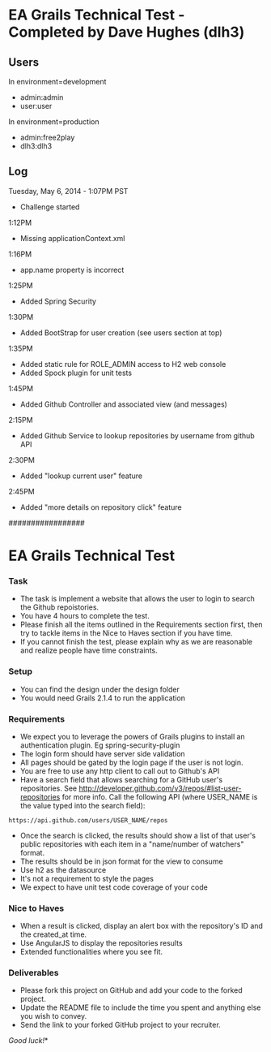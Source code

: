# EA Grails Technical Test - Completed by Dave Hughes (dlh3)

## Users
In environment=development
* admin:admin
* user:user

In environment=production
* admin:free2play
* dlh3:dlh3


## Log
Tuesday, May 6, 2014 - 1:07PM PST
* Challenge started

1:12PM
* Missing applicationContext.xml

1:16PM
* app.name property is incorrect

1:25PM
* Added Spring Security

1:30PM
* Added BootStrap for user creation (see users section at top)

1:35PM
* Added static rule for ROLE_ADMIN access to H2 web console
* Added Spock plugin for unit tests

1:45PM
* Added Github Controller and associated view (and messages)

2:15PM
* Added Github Service to lookup repositories by username from github API

2:30PM
* Added "lookup current user" feature

2:45PM
* Added "more details on repository click" feature



#################
# EA Grails Technical Test

### Task

* The task is implement a website that allows the user to login to search the Github repoistories.
* You have 4 hours to complete the test.
* Please finish all the items outlined in the Requirements section first, then try to tackle items in the Nice to Haves section if you have time.
* If you cannot finish the test, please explain why as we are reasonable and realize people have time constraints.

### Setup

* You can find the design under the design folder
* You would need Grails 2.1.4 to run the application

### Requirements

* We expect you to leverage the powers of Grails plugins to install an authentication plugin. Eg spring-security-plugin
* The login form should have server side validation
* All pages should be gated by the login page if the user is not login.
* You are free to use any http client to call out to Github's API
* Have a search field that allows searching for a GitHub user's repositories. See http://developer.github.com/v3/repos/#list-user-repositories for more info. Call the following API (where USER_NAME is the value typed into the search field):
```
https://api.github.com/users/USER_NAME/repos
```
* Once the search is clicked, the results should show a list of that user's public repositories with each item in a "name/number of watchers" format.
* The results should be in json format for the view to consume
* Use h2 as the datasource
* It's not a requirement to style the pages
* We expect to have unit test code coverage of your code

### Nice to Haves

* When a result is clicked, display an alert box with the repository's ID and the created_at time.
* Use AngularJS to display the repositories results
* Extended functionalities where you see fit.

### Deliverables

* Please fork this project on GitHub and add your code to the forked project.
* Update the README file to include the time you spent and anything else you wish to convey.
* Send the link to your forked GitHub project to your recruiter.

*Good luck!**
